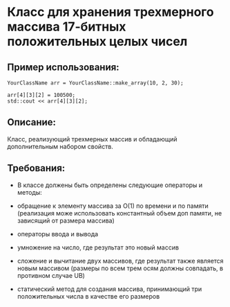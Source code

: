 # Класс для хранения трехмерного массива 17-битных положительных целых чисел
## Пример использования:
```
YourClassName arr = YourClassName::make_array(10, 2, 30);

arr[4][3][2] = 100500;
std::cout << arr[4][3][2];
```
## Описание:
Класс, реализующий трехмерных массив и обладающий дополнительным набором свойств.
## Требования:
- В классе должены быть определены следующие операторы и методы:

- обращение к элементу массива за O(1) по времени и по памяти (реализация може использовать константный объем доп памяти, не зависящий от размера массива)
- операторы ввода и вывода
- умножение на число, где результат это новый массив
- сложение и вычитание двух массивов, где результат также является новым массивом (размеры по всем трем осям должны совпадать, в противном случае UB)
- статический метод для создания массива, принимающий три положительных числа в качестве его размеров
